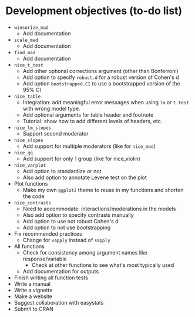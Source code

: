 # Development objectives (to-do list)

-   `winsorize_mad`
    -   Add documentation
-   `scale_mad`
    -   Add documentation
-   `find_mad`
    -   Add documentation
-   `nice_t_test`
    -   Add other optional corrections argument (other than Bonferroni)
    -   Add option to specify `robust.d` for a robust version of Cohen's d
    -   Add option `bootstrapped.CI` to use a bootstrapped version of the 95% CI
-   `nice_table`
    -   Integration: add meaningful error messages when using `lm` or `t.test` with wrong model type.
    -   Add optional arguments for table header and footnote
    -   Tutorial: show how to add different levels of headers, etc.
-   `nice_lm_slopes`
    -   Support second moderator
-   `nice_slopes`
    -   Add support for multiple moderators (like for `nice_mod`)
-   `nice_qq`
    -   Add support for only 1 group (like for nice_violin)
-   `nice_varplot`
    -   Add option to standardize or not
    -   Also add option to annotate Levene test on the plot
-   Plot functions
    -   Make my own `ggplot2` theme to reuse in my functions and shorten the code
-   `nice_contrasts`
    -   Need to accommodate: interactions/moderations in the models
    -   Also add option to specify contrasts manually
    -   Add option to use not robust Cohen's d
    -   Add option to not use bootstrapping
-   Fix recommended practices
    -   Change for `vapply` instead of `sapply`
-   All functions
    -   Check for consistency among argument names like response/variable
        -   Check at other functions to see what's most typically used
    -   Add documentation for outputs
-   Finish writing all function tests
-   Write a manual
-   Write a vignette
-   Make a website
-   Suggest collaboration with easystats
-   Submit to CRAN
